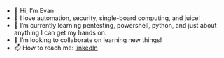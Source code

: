 - 👋 Hi, I’m Evan
- 👀 I love automation, security, single-board computing, and juice!
- 🌱 I’m currently learning pentesting, powershell, python, and just about anything I can get my hands on.
- 💞️ I’m looking to collaborate on learning new things!
- 📫 How to reach me: [linkedIn](https://www.linkedin.com/in/evan-quah-0052a01b4/)

<!---
Nagamakii/Nagamakii is a ✨ special ✨ repository because its `README.md` (this file) appears on your GitHub profile.
You can click the Preview link to take a look at your changes.
--->
